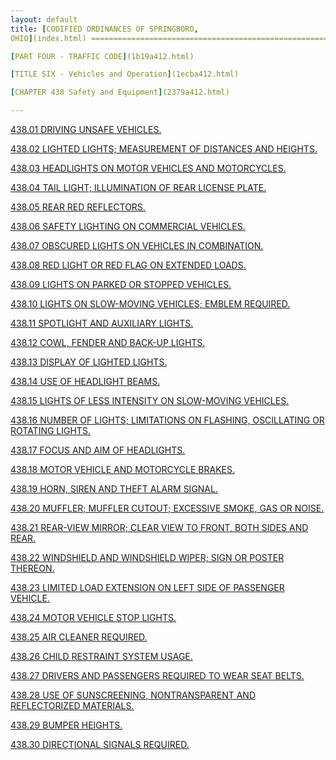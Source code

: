 ```yaml
---
layout: default 
title: [CODIFIED ORDINANCES OF SPRINGBORO,
OHIO](index.html) =====================================================

[PART FOUR - TRAFFIC CODE](1b19a412.html)

[TITLE SIX - Vehicles and Operation](1ecba412.html)

[CHAPTER 438 Safety and Equipment](2379a412.html)

---
```


[438.01 DRIVING UNSAFE VEHICLES.](23a8a412.html)

[438.02 LIGHTED LIGHTS; MEASUREMENT OF DISTANCES AND
HEIGHTS.](23b2a412.html)

[438.03 HEADLIGHTS ON MOTOR VEHICLES AND MOTORCYCLES.](23c2a412.html)

[438.04 TAIL LIGHT; ILLUMINATION OF REAR LICENSE PLATE.](23caa412.html)

[438.05 REAR RED REFLECTORS.](23d2a412.html)

[438.06 SAFETY LIGHTING ON COMMERCIAL VEHICLES.](23d8a412.html)

[438.07 OBSCURED LIGHTS ON VEHICLES IN COMBINATION.](23dfa412.html)

[438.08 RED LIGHT OR RED FLAG ON EXTENDED LOADS.](23e5a412.html)

[438.09 LIGHTS ON PARKED OR STOPPED VEHICLES.](23eba412.html)

[438.10 LIGHTS ON SLOW-MOVING VEHICLES; EMBLEM REQUIRED.](23f2a412.html)

[438.11 SPOTLIGHT AND AUXILIARY LIGHTS.](2412a412.html)

[438.12 COWL, FENDER AND BACK-UP LIGHTS.](241aa412.html)

[438.13 DISPLAY OF LIGHTED LIGHTS.](2422a412.html)

[438.14 USE OF HEADLIGHT BEAMS.](242aa412.html)

[438.15 LIGHTS OF LESS INTENSITY ON SLOW-MOVING
VEHICLES.](2430a412.html)

[438.16 NUMBER OF LIGHTS; LIMITATIONS ON FLASHING, OSCILLATING OR
ROTATING LIGHTS.](2436a412.html)

[438.17 FOCUS AND AIM OF HEADLIGHTS.](2445a412.html)

[438.18 MOTOR VEHICLE AND MOTORCYCLE BRAKES.](244ba412.html)

[438.19 HORN, SIREN AND THEFT ALARM SIGNAL.](245fa412.html)

[438.20 MUFFLER; MUFFLER CUTOUT; EXCESSIVE SMOKE, GAS OR
NOISE.](2469a412.html)

[438.21 REAR-VIEW MIRROR; CLEAR VIEW TO FRONT, BOTH SIDES AND
REAR.](2471a412.html)

[438.22 WINDSHIELD AND WINDSHIELD WIPER; SIGN OR POSTER
THEREON.](2477a412.html)

[438.23 LIMITED LOAD EXTENSION ON LEFT SIDE OF PASSENGER
VEHICLE.](2487a412.html)

[438.24 MOTOR VEHICLE STOP LIGHTS.](248da412.html)

[438.25 AIR CLEANER REQUIRED.](2496a412.html)

[438.26 CHILD RESTRAINT SYSTEM USAGE.](249da412.html)

[438.27 DRIVERS AND PASSENGERS REQUIRED TO WEAR SEAT
BELTS.](24b9a412.html)

[438.28 USE OF SUNSCREENING, NONTRANSPARENT AND REFLECTORIZED
MATERIALS.](24d9a412.html)

[438.29 BUMPER HEIGHTS.](24faa412.html)

[438.30 DIRECTIONAL SIGNALS REQUIRED.](2523a412.html)
